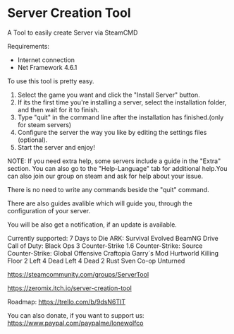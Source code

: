 # Server Creation Tool
A Tool to easily create Server via SteamCMD

Requirements:
- Internet connection
- Net Framework 4.6.1

To use this tool is pretty easy.

1) Select the game you want and click the "Install Server" button.
2) If its the first time you're installing a server, select the installation folder, and then wait for it to finish.
3) Type "quit" in the command line after the installation has finished.(only for steam servers)
4) Configure the server the way you like by editing the settings files (optional).
5) Start the server and enjoy!

NOTE: If you need extra help, some servers include a guide in the "Extra" section. You can also go to the "Help-Language" tab for additional help.You can also join our group on steam and ask for help about your issue.

There is no need to write any commands beside the "quit" command.

There are also guides avalible which will guide you, through the configuration of your server.

You will be also get a notification, if an update is available.

Currently supported:
7 Days to Die
ARK: Survival Evolved
BeamNG Drive
Call of Duty: Black Ops 3
Counter-Strike 1.6
Counter-Strike: Source
Counter-Strike: Global Offensive
Craftopia
Garry´s Mod
Hurtworld
Killing Floor 2
Left 4 Dead
Left 4 Dead 2
Rust
Sven Co-op
Unturned

https://steamcommunity.com/groups/ServerTool

https://zeromix.itch.io/server-creation-tool

Roadmap:
https://trello.com/b/9dsN6TIT

You can also donate, if you want to support us:
https://www.paypal.com/paypalme/lonewolfco
